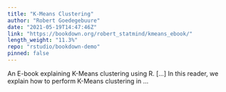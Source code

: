 ```yaml
---
title: "K-Means Clustering"
author: "Robert Goedegebuure"
date: "2021-05-19T14:47:46Z"
link: "https://bookdown.org/robert_statmind/kmeans_ebook/"
length_weight: "11.3%"
repo: "rstudio/bookdown-demo"
pinned: false
---
```


An E-book explaining K-Means clustering using R. [...] In this reader, we explain how to perform K-Means clustering in ...

